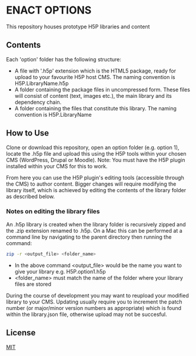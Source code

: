 # ENACT OPTIONS

This repository houses prototype H5P libraries and content

## Contents
Each 'option' folder has the following structure:
* A file with '.h5p' extension which is the HTML5 package, ready for upload to your favourite H5P host CMS. The naming convention is H5P.LibraryName.h5p
* A folder containing the package files in uncompressed form. These files will consist of content (text, images etc.), the main library and its dependency chain. 
* A folder containing the files that constitute this library. The naming convention is H5P.LibraryName  


## How to Use
Clone or download this repository, open an option folder (e.g. option 1), locate the .h5p file and upload this using the H5P tools within your chosen CMS (WordPress, Drupal or Moodle). Note: You must have the H5P plugin installed within your CMS for this to work. 

From here you can use the H5P plugin's editing tools (accessible through the CMS) to author content. Bigger changes will require modifying the library itself, which is achieved by editing the contents of the library folder as described below.

### Notes on editing the library files
An .h5p library is created when the library folder is recursively zipped and the .zip extension renamed to .h5p. On a Mac this can be performed at a command line by navigating to the parent directory then running the command:

```bash
zip -r <output_file> <folder_name>
```

* In the above command <output_file> would be the name you want to give your library e.g. H5P.option1.h5p 
* <folder_name> must match the name of the folder where your library files are stored

During the course of development you may want to reupload your modified library to your CMS. Updating usually require you to increment the patch number (or major/minor version numbers as appropriate) which is found within the library.json file, otherwise upload may not be succesful.

## License
[MIT](https://choosealicense.com/licenses/mit/)